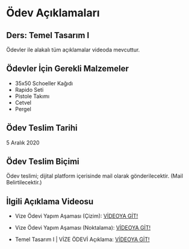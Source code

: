 # Ödev Açıklamaları
## Ders: Temel Tasarım I
Ödevler ile alakalı tüm açıklamalar videoda mevcuttur. 

## Ödevler İçin Gerekli Malzemeler
- 35x50 Schoeller Kağıdı
- Rapido Seti
- Pistole Takımı
- Cetvel
- Pergel

## Ödev Teslim Tarihi
5 Aralık 2020

## Ödev Teslim Biçimi
Ödev teslimi; dijital platform içerisinde mail olarak gönderilecektir. (Mail Belirtilecektir.)

## İlgili Açıklama Videosu
- Vize Ödevi Yapım Aşaması (Çizim): [VİDEOYA GİT!](https://youtu.be/Z3Li245P93o)

- Vize Ödevi Yapım Aşaması (Noktalama): [VİDEOYA GİT!](https://youtu.be/dzfsC8U41bk)
- Temel Tasarım I | VİZE ÖDEVİ Açıklama: [VİDEOYA GİT!](https://www.youtube.com/watch?v=h-jjb3IKZzI&feature=youtu.be)